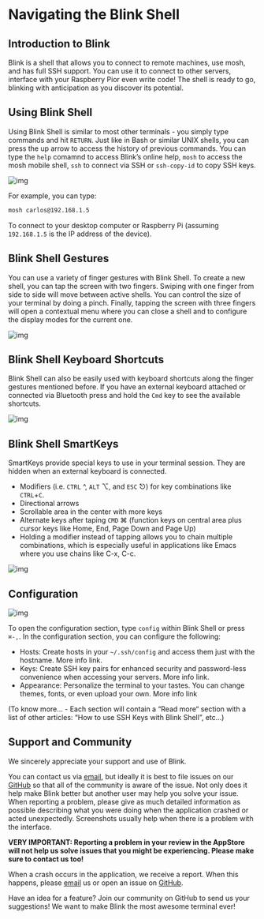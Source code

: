 # Navigating the Blink Shell

## Introduction to Blink

Blink is a shell that allows you to connect to remote machines, use mosh, and has full SSH support. You can use it to connect to other servers, interface with your Raspberry Pior even write code! The shell is ready to go, blinking with anticipation as you discover its potential.

## Using Blink Shell

Using Blink Shell is similar to most other terminals - you simply type commands and hit `RETURN`. Just like in Bash or similar UNIX shells, you can press the up arrow to access the history of previous commands. You can type the `help` comamnd to access Blink’s online help, `mosh` to access the mosh mobile shell, `ssh` to connect via SSH or `ssh-copy-id` to copy SSH keys.

![img](images/navigating-blink-shell-image1.gif)

For example, you can type:

```bash
mosh carlos@192.168.1.5
```

To connect to your desktop computer or Raspberry Pi (assuming `192.168.1.5` is the IP address of the device).

## Blink Shell Gestures

You can use a variety of finger gestures with Blink Shell. To create a new shell, you can tap the screen with two fingers. Swiping with one finger from side to side will move between active shells. You can control the size of your terminal by doing a pinch. Finally, tapping the screen with three fingers will open a contextual menu where you can close a shell and to configure the display modes for the current one.

![img](images/navigating-blink-shell-image2.gif)

## Blink Shell Keyboard Shortcuts

Blink Shell can also be easily used with keyboard shortcuts along the finger gestures mentioned before. If you have an external keyboard attached or connected via Bluetooth press and hold the `Cmd` key to see the available shortcuts.

![img](images/navigating-blink-shell-image3.png)

## Blink Shell SmartKeys

SmartKeys provide special keys to use in your terminal session. They are hidden when an external keyboard is connected.

- Modifiers (i.e. `CTRL` ^, `ALT` ⌥, and `ESC` ⎋) for key combinations like `CTRL`+`C`.
- Directional arrows
- Scrollable area in the center with more keys
- Alternate keys after taping `CMD` ⌘ (function keys on central area plus cursor keys like Home, End, Page Down and Page Up)
- Holding a modifier instead of tapping allows you to chain multiple combinations, which is especially useful in applications like Emacs where you use chains like C-x, C-c.

![img](images/navigating-blink-shell-image4.gif)

## Configuration

![img](images/navigating-blink-shell-image5.jpg)

To open the configuration section, type `config` within Blink Shell or press `⌘-,`. In the configuration section, you can configure the following:

- Hosts: Create hosts in your `~/.ssh/config` and access them just with the hostname. More info link.
- Keys: Create SSH key pairs for enhanced security and password-less convenience when accessing your servers. More info link.
- Appearance: Personalize the terminal to your tastes. You can change themes, fonts, or even upload your own. More info link

(To know more... - Each section will contain a “Read more“ section with a list of other articles: “How to use SSH Keys with Blink Shell”, etc…)

## Support and Community

We sincerely appreciate your support and use of Blink.

You can contact us via [email](mailto:hello@blink.sh), but ideally it is best to file issues on our [GitHub](https://github.com/blinksh/blink/issues) so that all of the community is aware of the issue. Not only does it help make Blink better but another user may help you solve your issue. When reporting a problem, please give as much detailed information as possible describing what you were doing when the application crashed or acted unexpectedly. Screenshots usually help when there is a problem with the interface.

**VERY IMPORTANT: Reporting a problem in your review in the AppStore will not help us solve issues that you might be experiencing. Please make sure to contact us too!**

When a crash occurs in the application, we receive a report. When this happens, please [email](mailto:hello@blink.sh) us or open an issue on [GitHub](https://github.com/blinksh/blink/issues).

Have an idea for a feature? Join our community on GitHub to send us your suggestions! We want to make Blink the most awesome terminal ever!

